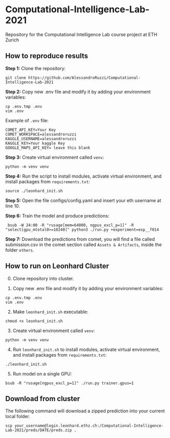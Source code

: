 # Computational-Intelligence-Lab-2021
Repository for the Computational Intelligence Lab course project at ETH Zurich

## How to reproduce results

**Step 1:** Clone the repository:
```console
git clone https://github.com/AlessandroRuzzi/Computational-Intelligence-Lab-2021
```

**Step 2:** Copy new .env file and modify it by adding your environment variables:
```console
cp .env.tmp .env 
vim .env 
```

Example of ``.env`` file:

```console
COMET_API_KEY=Your Key
COMET_WORKSPACE=alessandroruzzi
KAGGLE_USERNAME=alessandroruzzi
KAGGLE_KEY=Your kaggle Key
GOOGLE_MAPS_API_KEY= leave this blank
```

**Step 3:** Create virtual environment called ``venv``: 
```console
python -m venv venv
```

**Step 4:** Run the script to install modules, activate virtual environment, and install packages from ``requirements.txt``:
```console
source ./leonhard_init.sh
```

**Step 5:** Open the file configs/config.yaml and insert your eth username at line 10.

**Step 6:** Train the model and produce predictions:
```console
 bsub -W 24:00 -R "rusage[mem=64000, ngpus_excl_p=1]" -R "select[gpu_mtotal0>=10240]" python3 ./run.py +experiment=exp__f014
```

**Step 7:** Download the predictions from comet, you will find a file called submission.csv in the comet section called ``Assets & Artifacts``, inside the folder ``others``.


## How to run on Leonhard Cluster 

0. Clone repository into cluster. 

 
1. Copy new .env file and modify it by adding your environment variables:
```console
cp .env.tmp .env 
vim .env 
```

2. Make ``leonhard_init.sh`` executable:
```console
chmod +x leonhard_init.sh
```

3. Create virtual environment called ``venv``: 
```console
python -m venv venv
```

4. Run ``leonhard_init.sh`` to install modules, activate virtual environment, and install packages from ``requirements.txt``: 
```console
./leonhard_init.sh
``` 

5. Run model on a single GPU:
```console
bsub -R "rusage[ngpus_excl_p=1]" ./run.py trainer.gpus=1
``` 

## Download from cluster 
The following command will download a zipped prediction into your current local folder. 
```console 
scp your_username@login.leonhard.ethz.ch:/Computational-Intelligence-Lab-2021/preds/DATE/preds.zip .
```
